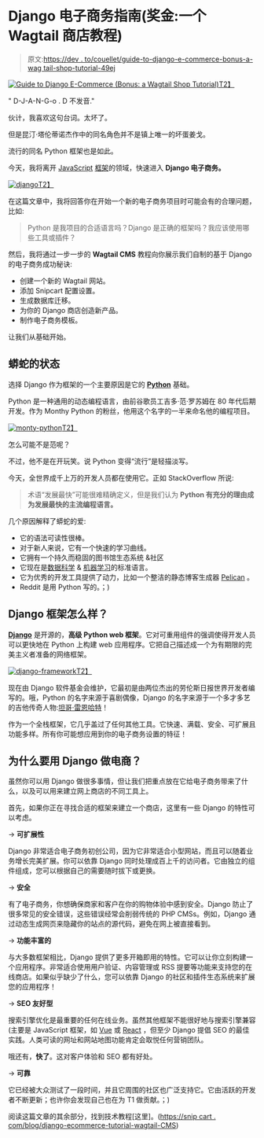 # Django 电子商务指南(奖金:一个 Wagtail 商店教程)

> 原文:[https://dev . to/couellet/guide-to-django-e-commerce-bonus-a-wag tail-shop-tutorial-49ej](https://dev.to/couellet/guide-to-django-e-commerce-bonus-a-wagtail-shop-tutorial-49ej)

[![Guide to Django E-Commerce (Bonus: a Wagtail Shop Tutorial)](../Images/22e1768237392e533e777bb699d2f3af.png)T2】](https://res.cloudinary.com/practicaldev/image/fetch/s--9bBqDfsX--/c_limit%2Cf_auto%2Cfl_progressive%2Cq_auto%2Cw_880/https://snipcart.com/media/203682/wagtaildjangosnipcart-1.png)

" D-J-A-N-G-o . D 不发音."

伙计，我喜欢这句台词。太坏了。

但是昆汀·塔伦蒂诺杰作中的同名角色并不是镇上唯一的坏蛋姜戈。

流行的同名 Python 框架也是如此。

今天，我将离开 [JavaScript](https://snipcart.com/blog/react-seo-nextjs-tutorial) [框架](https://snipcart.com/blog/vuejs-ecommerce-headless-buttercms)的领域，快速进入 **Django 电子商务。**

[![django](../Images/7847e6736252eec8664cc732ad1259e3.png)T2】](https://i.giphy.com/media/m7xbffjvR3ZD2/giphy.gif)

在这篇文章中，我将回答你在开始一个新的电子商务项目时可能会有的合理问题，比如:

> Python 是我项目的合适语言吗？Django 是正确的框架吗？我应该使用哪些工具或插件？

然后，我将通过一步一步的 **Wagtail CMS** 教程向你展示我们自制的基于 Django 的电子商务成功秘诀:

*   创建一个新的 Wagtail 网站。
*   添加 Snipcart 配置设置。
*   生成数据库迁移。
*   为你的 Django 商店创造新产品。
*   制作电子商务模板。

让我们从基础开始。

## 蟒蛇的状态

选择 Django 作为框架的一个主要原因是它的 [**Python**]((https://www.python.org/)) 基础。

Python 是一种通用的动态编程语言，由前谷歌员工吉多·范·罗苏姆在 80 年代后期开发。作为 Monthy Python 的粉丝，他用这个名字的一半来命名他的编程项目。

[![monty-python](../Images/cce39adf03a93f087486bbffb9d698e4.png)T2】](https://i.giphy.com/media/Tim0q7zolF3fa/giphy.gif)

怎么可能不是范呢？

不过，他不是在开玩笑。说 Python 变得“流行”是轻描淡写。

今天，全世界成千上万的开发人员都在使用它。正如 StackOverflow 所说:

> 术语“发展最快”可能很难精确定义，但是我们认为 **Python 有充分的理由成为发展最快的主流编程语言。**

几个原因解释了蟒蛇的爱:

*   它的语法可读性很棒。
*   对于新人来说，它有一个快速的学习曲线。
*   它拥有一个持久而稳固的图书馆生态系统 &社区
*   它现在是[数据科学](https://jakevdp.github.io/PythonDataScienceHandbook/) & [机器学习](https://machinelearningmastery.com/machine-learning-in-python-step-by-step/)的标准语言。
*   它为优秀的开发工具提供了动力，比如一个整洁的静态博客生成器 [Pelican](https://snipcart.com/blog/pelican-blog-tutorial-search-comments) 。
*   Reddit 是用 Python 写的。；)

## Django 框架怎么样？

[**Django**](https://www.djangoproject.com/) 是开源的，**高级 Python web 框架**。它对可重用组件的强调使得开发人员可以更快地在 Python 上构建 web 应用程序。它把自己描述成一个为有期限的完美主义者准备的网络框架。

[![django-framework](../Images/b378ec5e87441e0c1914beeaa949ba71.png)T2】](https://res.cloudinary.com/practicaldev/image/fetch/s--ZeWnGZjX--/c_limit%2Cf_auto%2Cfl_progressive%2Cq_auto%2Cw_880/https://snipcart.com/media/203683/screen-shot-2018-07-04-at-34010-pm.png)

现在由 Django 软件基金会维护，它最初是由两位杰出的劳伦斯日报世界开发者编写的。哦，Python 的名字来源于喜剧偶像，Django 的名字来源于一个多才多艺的吉他传奇人物:[坦哥·雷恩哈特](https://www.youtube.com/watch?v=aZ308aOOX04)！

作为一个全栈框架，它几乎盖过了任何其他工具。它快速、满载、安全、可扩展且功能多样。所有你可能想应用到你的电子商务设置的特征！

## 为什么要用 Django 做电商？

虽然你可以用 Django 做很多事情，但让我们把重点放在它给电子商务带来了什么，以及可以用来建立网上商店的不同工具上。

首先，如果你正在寻找合适的框架来建立一个商店，这里有一些 Django 的特性可以考虑。

→ **可扩展性**

Django 非常适合电子商务初创公司，因为它非常适合小型网站，而且可以随着业务增长完美扩展。你可以依靠 Django 同时处理成百上千的访问者。它由独立的组件组成，您可以根据自己的需要随时拔下或更换。

→ **安全**

有了电子商务，你想确保商家和客户在你的购物体验中感到安全。Django 防止了很多常见的安全错误，这些错误经常会削弱传统的 PHP CMSs。例如，Django 通过动态生成网页来隐藏你的站点的源代码，避免在网上被直接看到。

→ **功能丰富的**

与大多数框架相比，Django 提供了更多开箱即用的特性。它可以让你立刻构建一个应用程序。非常适合使用用户验证、内容管理或 RSS 提要等功能来支持您的在线商店。如果似乎缺少了什么，您可以依靠 Django 的社区和插件生态系统来扩展您的应用程序！

→ **SEO 友好型**

搜索引擎优化是最重要的任何在线业务。虽然其他框架不能很好地与搜索引擎兼容(主要是 JavaScript 框架，如 [Vue](https://snipcart.com/blog/vuejs-tutorial-seo-example) 或 [React](https://snipcart.com/blog/react-seo-nextjs-tutorial) ，但至少 Django 提倡 SEO 的最佳实践。人类可读的网址和网站地图功能肯定会取悦任何营销团队。

哦还有，**快了**。这对客户体验和 SEO 都有好处。

→ **可靠**

它已经被大众测试了一段时间，并且它周围的社区也广泛支持它。它由活跃的开发者不断更新；也许你会发现自己也在为 T1 做贡献。；)

阅读这篇文章的其余部分，找到技术教程[这里]。([https://snip cart . com/blog/django-ecommerce-tutorial-wagtail-CMS](https://snipcart.com/blog/django-ecommerce-tutorial-wagtail-cms))